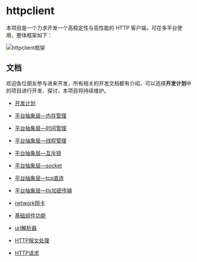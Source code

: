 # httpclient

本项目是一个力求开发一个高稳定性与高性能的 HTTP 客户端，可在多平台使用，整体框架如下：

![httpclient框架](http://qiniu.jiejie01.top/httpclient.png)

## 文档

欢迎各位朋友参与进来开发，所有相关的开发文档都有介绍，可以选择**开发计划**中的项目进行开发、探讨，本项目将持续维护。

- [开发计划](./docs/plan.md)

- [平台抽象层—内存管理](./docs/platform_memory.md)

- [平台抽象层—时间管理](./docs/platform_timer.md)

- [平台抽象层—线程管理](./docs/platform_thread.md)

- [平台抽象层—互斥锁](./docs/platform_mutex.md)

- [平台抽象层—socket](./docs/platform_net_socket.md)

- [平台抽象层—tcp直连](./docs/platform_nettype_tcp.md)

- [平台抽象层—tls加密传输](./docs/platform_nettype_tls.md)

- [network网卡](./docs/network.md)

- [基础组件功能](./docs/utils.md)

- [url解析器](./docs/url_parser.md)

- [HTTP报文处理](./docs/message_buffer.md)

- [HTTP请求](./docs/request.md)






